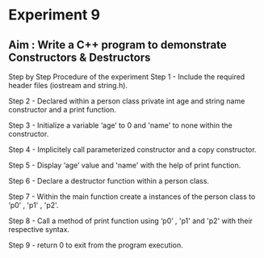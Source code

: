 # Experiment 9
## Aim : Write a C++ program to demonstrate Constructors & Destructors
Step by Step Procedure of the experiment
Step 1 - Include the required header files (iostream and string.h).

Step 2 - Declared within a person class private int age and string name constructor and a print function.

Step 3 - Initialize a variable ‘age’ to 0 and 'name' to none within the constructor.

Step 4 - Implicitely call parameterized constructor and a copy constructor.

Step 5 - Display ‘age’ value and 'name' with the help of print function.

Step 6 - Declare a destructor function within a person class.

Step 7 - Within the main function create a instances of the person class to ‘p0’ , 'p1' , 'p2'.

Step 8 - Call a method of print function using ‘p0’ , 'p1' and 'p2' with their respective syntax.

Step 9 - return 0 to exit from the program execution.
